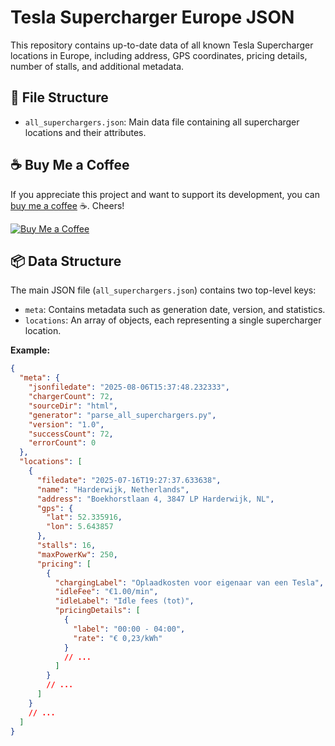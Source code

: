 # Tesla Supercharger Europe JSON

This repository contains up-to-date data of all known Tesla Supercharger locations in Europe, including address, GPS coordinates, pricing details, number of stalls, and additional metadata.

## 📂 File Structure

- `all_superchargers.json`: Main data file containing all supercharger locations and their attributes.


## ☕ Buy Me a Coffee

If you appreciate this project and want to support its development, you can [buy me a coffee](https://www.buymeacoffee.com/lexhhouben) ☕. Cheers!

[![Buy Me a Coffee](https://img.shields.io/badge/Buy%20me%20a%20coffee-coffee-brown?style=for-the-badge&logo=buymeacoffee)](https://www.buymeacoffee.com/lexhhouben)


## 📦 Data Structure

The main JSON file (`all_superchargers.json`) contains two top-level keys:
- `meta`: Contains metadata such as generation date, version, and statistics.
- `locations`: An array of objects, each representing a single supercharger location.

**Example:**
```json
{
  "meta": {
    "jsonfiledate": "2025-08-06T15:37:48.232333",
    "chargerCount": 72,
    "sourceDir": "html",
    "generator": "parse_all_superchargers.py",
    "version": "1.0",
    "successCount": 72,
    "errorCount": 0
  },
  "locations": [
    {
      "filedate": "2025-07-16T19:27:37.633638",
      "name": "Harderwijk, Netherlands",
      "address": "Boekhorstlaan 4, 3847 LP Harderwijk, NL",
      "gps": {
        "lat": 52.335916,
        "lon": 5.643857
      },
      "stalls": 16,
      "maxPowerKw": 250,
      "pricing": [
        {
          "chargingLabel": "Oplaadkosten voor eigenaar van een Tesla",
          "idleFee": "€1.00/min",
          "idleLabel": "Idle fees (tot)",
          "pricingDetails": [
            {
              "label": "00:00 - 04:00",
              "rate": "€ 0,23/kWh"
            }
            // ...
          ]
        }
        // ...
      ]
    }
    // ...
  ]
}
